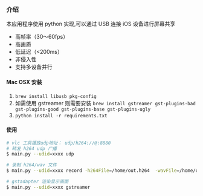
### 介绍
本应用程序使用 python 实现,可以通过 USB  连接 iOS 设备进行屏幕共享

- 高帧率（30〜60fps）
- 高画质
- 低延迟（<200ms）
- 非侵入性
- 支持多设备并行



####  Mac OSX 安装
1. `brew install libusb pkg-config`
2. 如需使用 gstreamer 则需要安装 `brew install gstreamer gst-plugins-bad gst-plugins-good gst-plugins-base gst-plugins-ugly`
2. `python install -r requirements.txt`



#### 使用 
```bash
# vlc 工具播放udp地址： udp/h264://@:8880
# 转发 h264 udp 广播  
$ main.py --udid=xxxx udp

# 录制 h264/wav 文件
$ main.py --udid=xxxx record -h264File=/home/out.h264  -wavFile=/home/out.wav

# gstadapter 渲染显示画面
$ main.py --udid=xxxx gstreamer
```

